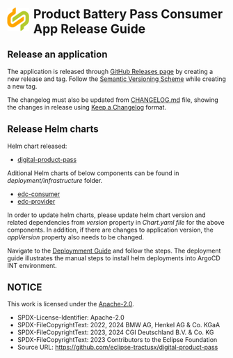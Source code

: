 <!-- 
  Tractus-X - Digital Product Passport Application 
 
  Copyright (c) 2022, 2024 BMW AG, Henkel AG & Co. KGaA
  Copyright (c) 2023, 2024 CGI Deutschland B.V. & Co. KG
  Copyright (c) 2022, 2024 Contributors to the Eclipse Foundation

  See the NOTICE file(s) distributed with this work for additional
  information regarding copyright ownership.
 
  This program and the accompanying materials are made available under the
  terms of the Apache License, Version 2.0 which is available at
  https://www.apache.org/licenses/LICENSE-2.0.
 
  Unless required by applicable law or agreed to in writing, software
  distributed under the License is distributed on an "AS IS" BASIS
  WITHOUT WARRANTIES OR CONDITIONS OF ANY KIND,
  either express or implied. See the
  License for the specific language govern in permissions and limitations
  under the License.
 
  SPDX-License-Identifier: Apache-2.0
-->

<div style="display: flex; align-items: center;justify-content: center;align-content: center;">
   <img src="../docs/media/catenaxLogo.svg" alt="Product Battery Pass Consumer App Release Guide" style="width:50px;"/>
   <h1 style="margin: 10px 0 0 10px">Product Battery Pass Consumer App Release Guide</h1>
</div>

## Release an application

The application is released through [GitHub Releases page](https://github.com/eclipse-tractusx/digital-product-pass/releases) by creating a new release and tag. Follow the [Semantic Versioning Scheme](https://semver.org/spec/v2.0.0.html) while creating a new tag.


The changelog must also be updated from [CHANGELOG.md](../CHANGELOG.md) file, showing the changes in release using [Keep a Changelog](https://keepachangelog.com/en/1.0.0/) format.

## Release Helm charts

Helm chart released:
- [digital-product-pass](../charts/digital-product-pass/Chart.yaml)

Aditional Helm charts of below components can be found in *deployment/infrastructure* folder.
- [edc-consumer](../deployment/infrastructure/data-consumer/edc-consumer/Chart.yaml)
- [edc-provider](../deployment/infrastructure/data-provider/edc-provider/Chart.yaml)

In order to update helm charts, please update helm chart version and related dependencies from *version* property in *Chart.yaml file* for the above components. In addition, if there are changes to application version, the *appVersion* property also needs to be changed.

Navigate to the [Deploymment Guide](/deployment/README.md) and follow the steps. The deployment guide illustrates the manual steps to install helm deployments into ArgoCD INT environment.


## NOTICE

This work is licensed under the [Apache-2.0](https://www.apache.org/licenses/LICENSE-2.0).

- SPDX-License-Identifier: Apache-2.0
- SPDX-FileCopyrightText: 2022, 2024 BMW AG, Henkel AG & Co. KGaA
- SPDX-FileCopyrightText: 2023, 2024 CGI Deutschland B.V. & Co. KG
- SPDX-FileCopyrightText: 2023 Contributors to the Eclipse Foundation
- Source URL: https://github.com/eclipse-tractusx/digital-product-pass
